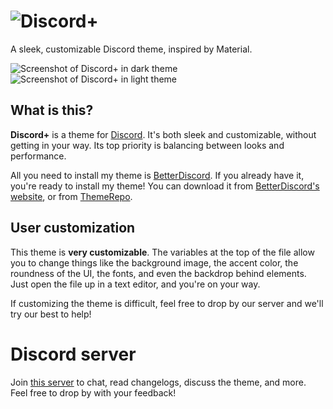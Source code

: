# ![Discord+](https://github.com/PlusInsta/discord-plus/blob/master/assets/wordmark_black.svg)
A sleek, customizable Discord theme, inspired by Material.

![Screenshot of Discord+ in dark theme](https://cdn.discordapp.com/attachments/560369937084973067/839901382504874054/unknown.png)
![Screenshot of Discord+ in light theme](https://cdn.discordapp.com/attachments/560369937084973067/839901405544316968/unknown.png)

## What is this?

**Discord+** is a theme for [Discord](https://discord.com). It's both sleek and customizable, without getting in your way. Its top priority is balancing between looks and performance.

All you need to install my theme is [BetterDiscord](https://betterdiscord.app). If you already have it, you're ready to install my theme! You can download it from [BetterDiscord's website](https://betterdiscord.app/theme?id=209), or from [ThemeRepo](https://mwittrien.github.io/downloader/?plugin=ThemeRepo).

## User customization
This theme is **very customizable**.
The variables at the top of the file allow you to change things like the background image, the accent color, the roundness of the UI, the fonts, and even the backdrop behind elements. Just open the file up in a text editor, and you're on your way.

If customizing the theme is difficult, feel free to drop by our server and we'll try our best to help!

# Discord server
Join [this server](https://discord.plus/support) to chat, read changelogs, discuss the theme, and more. Feel free to drop by with your feedback!
